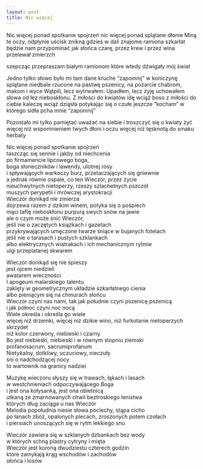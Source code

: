 ```yaml
---
layout: post
title: Nic więcej
---
```


Nic więcej ponad spotkanie spojrzeń
nic więcej ponad splątane dłonie
Miną te oczy, odpłynie uścisk
znikną gdzieś w dali znajome ramiona
szkarłat będzie nam przypominać
jak słońca czarę, przez krew i przez wina
przelewał zmierzch

szepcząc przepraszam białym ramionom
które wtedy dźwigały mój świat

Jedno tylko słowo było mi tam dane
kruche “zapomnij” w koniczynę splątane
niedbale rzucone na pastwę pszenicy,
na pożarcie chabrom, makom i wyce
Wątpili, lecz wytrwałem. Upadłem, lecz żyję
uchowałem słowa od łez nieboskłonu.
Z miłości do kwiatów idę wciąż boso
z miłości do ciebie kaleczę wciąż dziąsła
potykając się o czułe jeszcze “kocham”
w którego sidła pcha mnie “zapomnij”

Pozostało mi tylko pamiętać
uważać na siebie i troszczyć się o kwiaty
żyć więcej niż wspomnieniem twych dłoni i oczu
więcej niż tęsknotą do smaku herbaty


Nic więcej ponad spotkanie spojrzeń  
taszcząc się sennie i jakby od niechcenia  
po firmamencie lipcowego boga,   
boga słoneczników i lawendy, ulotnej rosy  
i spływających warkoczy burz, przetaczających się gniewnie  
a jednak równie ospale, co ten Wieczór, przez życie  
nieuchwytnych nietoperzy, rzeszy szlachetnych pszczół  
muszych perypetii i mrówczej arystokracji  
Wieczór donikąd nie zmierza  
dojrzewa razem z dzikim winem, potyka się o pośpiech  
mąci taflę nieboskłonu purpurą swych snów na jawie  
ale o czym może śnić Wieczór,  
jeśli nie o zaczętych książkach i gazetach  
przykrywających umęczone twarze śniące w bujanych fotelach  
jeśli nie o tarasach i pustych szklankach  
albo elektrycznych wiatrakach i ich mechanicznym rytmie  
ulgi przeplatanej skwarem

Wieczór donikąd się nie śpieszy  
jest ojcem niedzieli  
awatarem wieczności  
I apogeum malarskiego talentu  
zaklęty w geometrycznym układzie szkarłatnego cienia  
albo pieniącym się na chmurach słońcu  
Wieczór czyni nas nami, tak jak południe czyni pszenicę pszenicą  
i jak północ czyni noc nocą  
Wiele określa i określa go wiele  
więcej niż drzemki, więcej niż dzikie wino, niż furkotanie nietoperzych skrzydeł  
niż kolor czerwony, niebieski i czarny  
Bo jest niebieski, niebieski i w równym stopniu ziemski  
profanosacrum, sacrumiprofanum  
Nietykalny, dotkliwy, uczuciowy, nieczuły  
śni o nadchodzącej nocy  
to wartownik na granicy nadziei

Muzykę wieczoru słyszy się w trawach, łąkach i lasach  
w westchnieniach odpoczywającego Boga  
i jest ona kołysanką, jest ona obietnicą  
utkaną ze zmarnowanych chwil beztroskiego lenistwa  
których dług zaciąga u nas Wieczór  
Melodia popołudnia niesie słowa pociechy, stąpa cicho  
po łanach zbóż, opalonych plecach, zroszonych potem czołach  
i piersiach unoszących się w rytm lekkiego snu

Wieczór zawiera się w szklanych dzbankach bez wody  
w których schną plastry cytryny i mięta  
Wieczór jest koroną dwudziestu czterech godzin  
które zamykają krąg wschodów i zachodów  
słońca i losów
